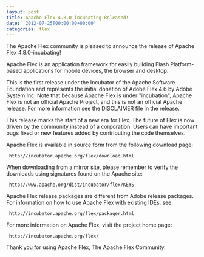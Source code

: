 ```yaml
---
layout: post
title: Apache Flex 4.8.0-incubating Released!
date: '2012-07-25T00:00:00+00:00'
categories: flex
---
```

The Apache Flex community is pleased to announce the release of Apache Flex
4.8.0-incubating!
 
Apache Flex is an application framework for easily building Flash
Platform-based applications for mobile devices, the browser and desktop.

This is the first release under the Incubator of the Apache Software
Foundation and represents the initial donation of Adobe Flex 4.6 by Adobe
System Inc.  Note that because Apache Flex is under "incubation", Apache
Flex is not an official Apache Project, and this is not an official Apache
release.  For more information see the DISCLAIMER file in the release.
 
This release marks the start of a new era for Flex.  The future of Flex is
now driven by the community instead of a corporation.  Users can have
important bugs fixed or new features added by contributing the code
themselves.
 
Apache Flex is available in source form from the following download page:

     http://incubator.apache.org/flex/download.html
 
 
When downloading from a mirror site, please remember to verify the downloads
using signatures found on the Apache site:
 
     http://www.apache.org/dist/incubator/flex/KEYS
  
Apache Flex release packages are different from Adobe release packages.  For
information on how to use Apache Flex with existing IDEs, see:

     http://incubator.apache.org/flex/packager.html
 
For more information on Apache Flex, visit the project home page:
 
     http://incubator.apache.org/flex/
 
Thank you for using Apache Flex,
The Apache Flex Community.
